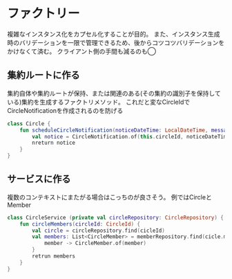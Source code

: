 # ファクトリー
複雑なインスタンス化をカプセル化することが目的。
また、インスタンス生成時のバリデーションを一限で管理できるため、後からコツコツバリデーションをかけなくて済む。
クライアント側の手間も減るのも◯

## 集約ルートに作る
集約自体や集約ルートが保持、または関連のある(その集約の識別子を保持している)集約を生成するファクトリメソッド。
これだと変なCircleIdでCircleNotificationを作成されるのを防げる

```kotlin
class Circle {
    fun scheduleCircleNotification(noticeDateTime: LocalDateTime, message: Message) {
        val notice = CircleNotification.of(this.circleId, noticeDateTime, message)
        nreturn notice
    }
}

```


## サービスに作る
複数のコンテキストにまたがる場合はこっちのが良さそう。
例ではCircleとMember

```kotlin
class CircleService (private val circleRepository: CircleRepository) {
    fun circleMembers(circleId: CircleId) {
        val circle = circleRepository.find(cicleId)
        val members: List<CircleMember> = memberRepository.find(cicle.memberIds).map {
            member -> CircleMember.of(member)
        }
        retrun members
    }
}
```